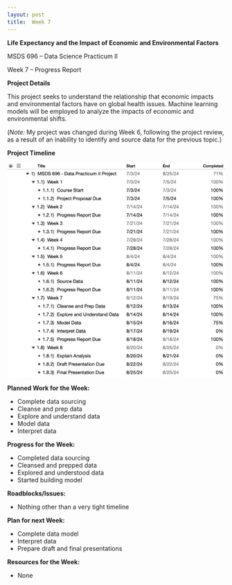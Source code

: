 ```yaml
---
layout: post
title:  Week 7
---
```

**Life Expectancy and the Impact of Economic and Environmental Factors**

MSDS 696 – Data Science Practicum II

Week 7 – Progress Report

**Project Details**

This project seeks to understand the relationship that economic impacts and environmental factors have on global health issues. Machine learning models will be employed to analyze the impacts of economic and environmental shifts.

(*Note:* My project was changed during Week 6, following the project review, as a result of an inability to identify and source data for the previous topic.)  

**Project Timeline**

![Timeline](/assets/ProjectPlan_Wk7.jpeg)

**Planned Work for the Week:**

* Complete data sourcing
* Cleanse and prep data
* Explore and understand data
* Model data
* Interpret data

**Progress for the Week:**

* Completed data sourcing
* Cleansed and prepped data
* Explored and understood data
* Started building model

**Roadblocks/Issues:** 

* Nothing other than a very tight timeline

**Plan for next Week:**

* Complete data model
* Interpret data
* Prepare draft and final presentations

**Resources for the Week:**

* None
